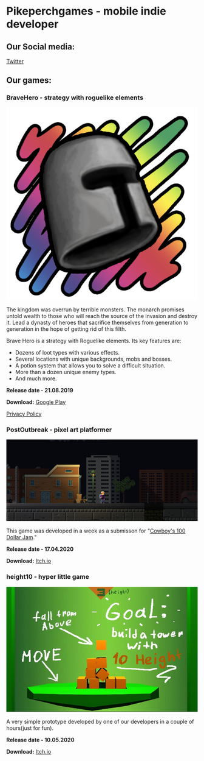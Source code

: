 <meta name="google-site-verification" content="422CstJpYdmUyCi9xZKZkjwOeBuqZCClioVb-R6WaGs" />

# Pikeperchgames - mobile indie developer

## Our Social media:

[Twitter](https://twitter.com/PikePerchGS)

## Our games: 

### BraveHero - strategy with roguelike elements

![Logo BraveHero](/games/bravehero/img/BHlogo1.png)

The kingdom was overrun by terrible monsters. The monarch promises untold wealth to those who will reach the source of the invasion and destroy it.
Lead a dynasty of heroes that sacrifice themselves from generation to generation in the hope of getting rid of this filth.

Brave Hero is a strategy with Roguelike elements. Its key features are:

 - Dozens of loot types with various effects.
 - Several locations with unique backgrounds, mobs and bosses.
 - A potion system that allows you to solve a difficult situation.
 - More than a dozen unique enemy types.
 - And much more.

 **Release date  -  21.08.2019**
 
 **Download:** [Google Play](https://play.google.com/store/apps/details?id=com.PikePerch.BH)

[Privacy Policy](/games/bravehero/docs/privacypolicy.html)




### PostOutbreak - pixel art platformer

![Logo PostOutbreak](/games/postoutbreak/media/POscreenshot1.png)

This game was developed in a week as a submisson for "[Cowboy's 100 Dollar Jam](https://itch.io/jam/cowboys-100-dollar-jam/rate/613559)."

**Release date - 17.04.2020**

**Download:** [Itch.io](https://frivolious.itch.io/postoutbreak)


### height10 - hyper little game

![height10](/games/height10/height10Logo.jpg)

A very simple prototype developed by one of our developers in a couple of hours(just for fun).

**Release date - 10.05.2020**

**Download:** [Itch.io](https://frivolious.itch.io/height10)
